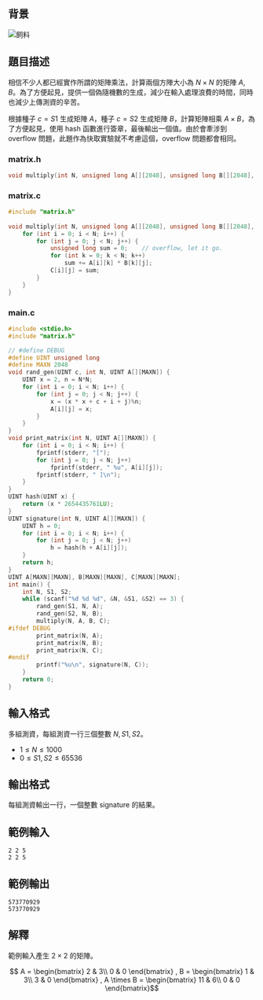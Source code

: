 ## 背景 ##

![飼料](http://i.imgur.com/67stm68.jpg)

## 題目描述 ##

相信不少人都已經實作所謂的矩陣乘法，計算兩個方陣大小為 $N \times N$ 的矩陣 $A, B$。為了方便起見，提供一個偽隨機數的生成，減少在輸入處理浪費的時間，同時也減少上傳測資的辛苦。

根據種子 $c = S1$ 生成矩陣 $A$，種子 $c = S2$ 生成矩陣 $B$，計算矩陣相乘 $A \times B$，為了方便起見，使用 hash 函數進行簽章，最後輸出一個值。由於會牽涉到 overflow 問題，此題作為快取實驗就不考慮這個，overflow 問題都會相同。

### matrix.h ###
```c
void multiply(int N, unsigned long A[][2048], unsigned long B[][2048], unsigned long C[][2048]);
```

### matrix.c ###
```c
#include "matrix.h"
 
void multiply(int N, unsigned long A[][2048], unsigned long B[][2048], unsigned long C[][2048]) {
    for (int i = 0; i < N; i++) {
        for (int j = 0; j < N; j++) {
            unsigned long sum = 0;    // overflow, let it go.
            for (int k = 0; k < N; k++)
                sum += A[i][k] * B[k][j];
            C[i][j] = sum;
        }
    }
}
```

### main.c ###

```c
#include <stdio.h>
#include "matrix.h"

// #define DEBUG
#define UINT unsigned long 
#define MAXN 2048
void rand_gen(UINT c, int N, UINT A[][MAXN]) {
	UINT x = 2, n = N*N;
	for (int i = 0; i < N; i++) {
		for (int j = 0; j < N; j++) {
			x = (x * x + c + i + j)%n;
			A[i][j] = x;
		}
	}
}
void print_matrix(int N, UINT A[][MAXN]) {
	for (int i = 0; i < N; i++) {
		fprintf(stderr, "[");
		for (int j = 0; j < N; j++)
			fprintf(stderr, " %u", A[i][j]);
		fprintf(stderr, " ]\n");
	}
}
UINT hash(UINT x) {
	return (x * 2654435761LU);
}
UINT signature(int N, UINT A[][MAXN]) {
	UINT h = 0;
	for (int i = 0; i < N; i++) {
		for (int j = 0; j < N; j++)
			h = hash(h + A[i][j]);
	}
	return h;
}
UINT A[MAXN][MAXN], B[MAXN][MAXN], C[MAXN][MAXN];
int main() {
	int N, S1, S2;
	while (scanf("%d %d %d", &N, &S1, &S2) == 3) {
		rand_gen(S1, N, A);
		rand_gen(S2, N, B);
		multiply(N, A, B, C);
#ifdef DEBUG
		print_matrix(N, A);
		print_matrix(N, B);
		print_matrix(N, C);
#endif
		printf("%u\n", signature(N, C));
	}
	return 0;
}
```

## 輸入格式 ##

多組測資，每組測資一行三個整數 $N, S1, S2$。

* $1 \le N \le 1000$
* $0 \le S1, S2 \le 65536$

## 輸出格式 ##
每組測資輸出一行，一個整數 signature 的結果。

## 範例輸入 ##
```
2 2 5
2 2 5
```

## 範例輸出 ##
```
573770929
573770929
```

## 解釋 ##
範例輸入產生 $2 \times 2$ 的矩陣。

$$ A = \begin{bmatrix}
2 & 3\\ 
0 & 0
\end{bmatrix}
, B = \begin{bmatrix}
1 & 3\\ 
3 & 0
\end{bmatrix}
, A \times B = \begin{bmatrix}
11 & 6\\ 
0 & 0
\end{bmatrix}$$